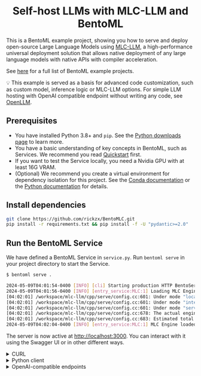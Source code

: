 <div align="center">
    <h1 align="center">Self-host LLMs with MLC-LLM and BentoML</h1>
</div>

This is a BentoML example project, showing you how to serve and deploy open-source Large Language Models using [MLC-LLM](https://llm.mlc.ai/), a high-performance universal deployment solution that allows native deployment of any large language models with native APIs with compiler acceleration.

See [here](https://github.com/bentoml/BentoML?tab=readme-ov-file#%EF%B8%8F-what-you-can-build-with-bentoml) for a full list of BentoML example projects.

💡 This example is served as a basis for advanced code customization, such as custom model, inference logic or MLC-LLM options. For simple LLM hosting with OpenAI compatible endpoint without writing any code, see [OpenLLM](https://github.com/bentoml/OpenLLM).


## Prerequisites

- You have installed Python 3.8+ and `pip`. See the [Python downloads page](https://www.python.org/downloads/) to learn more.
- You have a basic understanding of key concepts in BentoML, such as Services. We recommend you read [Quickstart](https://docs.bentoml.com/en/1.2/get-started/quickstart.html) first.
- If you want to test the Service locally, you need a Nvidia GPU with at least 16G VRAM.
- (Optional) We recommend you create a virtual environment for dependency isolation for this project. See the [Conda documentation](https://conda.io/projects/conda/en/latest/user-guide/tasks/manage-environments.html) or the [Python documentation](https://docs.python.org/3/library/venv.html) for details.

## Install dependencies

```bash
git clone https://github.com/rickzx/BentoMLC.git
pip install -r requirements.txt && pip install -f -U "pydantic>=2.0"
```

## Run the BentoML Service

We have defined a BentoML Service in `service.py`. Run `bentoml serve` in your project directory to start the Service.

```bash
$ bentoml serve .

2024-05-09T04:01:54-0400 [INFO] [cli] Starting production HTTP BentoServer from "service:MLC" listening on http://localhost:3000 (Press CTRL+C to quit)
2024-05-09T04:01:56-0400 [INFO] [entry_service:MLC:1] Loading MLC Engine
[04:02:01] /workspace/mlc-llm/cpp/serve/config.cc:601: Under mode "local", max batch size will be set to 4, max KV cache token capacity will be set to 8192, prefill chunk size will be set to 1024. 
[04:02:01] /workspace/mlc-llm/cpp/serve/config.cc:601: Under mode "interactive", max batch size will be set to 1, max KV cache token capacity will be set to 8192, prefill chunk size will be set to 1024. 
[04:02:01] /workspace/mlc-llm/cpp/serve/config.cc:601: Under mode "server", max batch size will be set to 80, max KV cache token capacity will be set to 125706, prefill chunk size will be set to 1024. 
[04:02:01] /workspace/mlc-llm/cpp/serve/config.cc:678: The actual engine mode is "local". So max batch size is 4, max KV cache token capacity is 8192, prefill chunk size is 1024.
[04:02:01] /workspace/mlc-llm/cpp/serve/config.cc:683: Estimated total single GPU memory usage: 5736.325 MB (Parameters: 4308.133 MB. KVCache: 1092.268 MB. Temporary buffer: 335.925 MB). The actual usage might be slightly larger than the estimated number.
2024-05-09T04:02:04-0400 [INFO] [entry_service:MLC:1] MLC Engine loaded successfully.
```

The server is now active at [http://localhost:3000](http://localhost:3000/). You can interact with it using the Swagger UI or in other different ways.

<details>

<summary>CURL</summary>

```bash
curl -X 'POST' \
  'http://localhost:3000/generate' \
  -H 'accept: text/event-stream' \
  -H 'Content-Type: application/json' \
  -d '{
  "prompt": "Explain superconductors like I'\''m five years old",
  "tokens": null
}'
```

</details>

<details>

<summary>Python client</summary>

```python
import bentoml

with bentoml.SyncHTTPClient("http://localhost:3000") as client:
    response_generator = client.generate(
        prompt="Explain superconductors like I'm five years old",
        tokens=None
    )
    for response in response_generator:
        print(response)
```

</details>

<details>

<summary>OpenAI-compatible endpoints</summary>

See [openai_compatibility.ipynb](https://github.com/rickzx/BentoMLC/blob/main/openai_compatibility.ipynb)

This Service uses the FastAPI [ASGI Integration](https://docs.bentoml.com/en/latest/guides/asgi.html) to hook up MLC-LLM OpenAI-compatible endpoints to the BentoML service.

```python
from openai import OpenAI

client = OpenAI(base_url='http://localhost:3000/v1', api_key='na')

# Use the following func to get the available models
client.models.list()

chat_completion = client.chat.completions.create(
    model="HF://mlc-ai/Llama-3-8B-Instruct-q4f16_1-MLC",
    messages=[
        {
            "role": "user",
            "content": "Explain superconductors like I'm five years old"
        }
    ],
    stream=True,
)

for chunk in chat_completion:
    # Extract and print the content of the model's reply
    print(chunk.choices[0].delta.content or "", end="")
```

**Note**: If your Service is deployed with [protected endpoints on BentoCloud](https://docs.bentoml.com/en/latest/bentocloud/how-tos/manage-access-token.html#access-protected-deployments), you need to set the environment variable `OPENAI_API_KEY` to your BentoCloud API key first.

```bash
export OPENAI_API_KEY={YOUR_BENTOCLOUD_API_TOKEN}
```

You can then use the following line to replace the client in the above code snippet. Refer to [Obtain the endpoint URL](https://docs.bentoml.com/en/latest/bentocloud/how-tos/call-deployment-endpoints.html#obtain-the-endpoint-url) to retrieve the endpoint URL.

```python
client = OpenAI(base_url='your_bentocloud_deployment_endpoint_url/v1')
```

</details>
